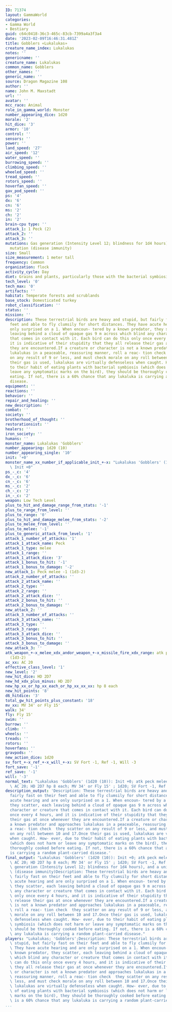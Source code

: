 ```yaml
---
ID: 71374
layout: GammaWorld
categories:
- Gamma World
- Bestiary
guid: c64c0418-36c3-465c-83cb-7399a4a3f3a4
date: '2023-02-09T16:46:31.481Z'
title: Gobblers «Lukalukas»
creature_name_index: Lukalukas
notes: ''
genericname: ''
creature_name: Lukalukas
common_name: Gobblers
other_names: ''
generic_name: ''
source: Dragon Magazine 108
author: ''
name: John M. Maxstadt
url: ''
avatar: ''
mcc_race: Animal
role_in_gamma_world: Monster
number_appearing_dice: 1d20
morale: '2'
hit_dice: '3'
armor: '10'
control: ''
sensors: ''
power: ''
land_speed: '27'
air_speed: '12'
water_speed: ''
burrowing_speed: ''
climbing_speed: ''
wheeled_speed: ''
tread_speed: ''
rotors_speed: ''
hoverfan_speed: ''
gav_pod_speed: ''
ps: '4'
dx: '6'
cn: '6'
ms: '2'
ch: '2'
in: '2'
brain-cpu type: ''
attack_1: 1 Peck (2)
attack_2: ''
attack_3: ''
mutations: Gas generation (Intensity Level 12; blindness for 1d4 hours), and a unique
  mutation (disease immunity)
size: Small
size_measurement: 1 meter tall
frequency: Common
organization: flock
activity_cycle: Day
diet: Grains and plants, particularly those with the bacterial symbiosis mutation
tech_level: '0'
tech_max: '0'
artifacts: ''
habitat: Temperate forests and scrublands
base_stock: Domesticated turkey
robot_classification: ''
status: ''
mission: ''
description: These terrestrial birds are heavy and stupid, but fairly fast on their
  feet and able to fly clumsily for short distances. They have acute hearing and are
  only surprised on a 1. When encoun- tered by a known predator, they scatter, each
  leaving behind a cloud of opaque gas 9 m across which blind any character or creature
  that comes in contact with it. Each bird can do this only once every 4 hours, and
  it is indicative of their stupidity that they all release their gas at once whenever
  they are encountered.If a creature or character is not a known predator and approaches
  lukalukas in a peaceable, reassuring manner, roll a reac- tion check  they scatter
  on any result of 9 or less, and must check morale on any roll between 10 and 17.Once
  their gas is used, lukalukas are virtually defenseless when caught. How- ever, due
  to their habit of eating plants with bacterial symbiosis (which does not harm or
  leave any symptomatic marks on the bird), they should be thoroughly cooked before
  eating. If not, there is a 60% chance that any lukaluka is carrying a random plant-carried
  disease.
equipment: ''
reactions: ''
behavior: ''
repair_and_healing: ''
new_description: ''
combat: ''
society: ''
brotherhood_of_thought: ''
restorationsist: ''
healers: ''
iron_society: ''
humans: ''
monster_name: Lukalukas 'Gobblers'
number_appearing: 1d20 (10)
number_appearing_single: '10'
init: '+0'
monster_name_xx_number_if_applicable_init_+-x: "Lukalukas 'Gobblers' (1d20 (10)):\
  \ Init +0"
ps_-_c: '4'
dx_-_c: '6'
cn_-_c: '6'
ms_-_c: '2'
ch_-_c: '2'
in_-_c: '2'
weapon: Low Tech Level
plus_to_hit_and_damage_range_from_stats: '-1'
plus_to_range_from_level: ''
plus_to_range: '0'
plus_to_hit_and_damage_melee_from_stats: '-2'
plus_to_melee_from_level: ''
plus_to_melee: '-1'
plus_to_generic_attack_from_level: '1'
attack_1_number_of_attacks: '1'
attack_1_attack_name: Peck
attack_1_type: melee
attack_1_range: ''
attack_1_attack_dice: '3'
attack_1_bonus_to_hit: '-1'
attack_1_bonus_to_damage: '-2'
new_attack_1: Peck melee -1 (1d3-2)
attack_2_number_of_attacks: ''
attack_2_attack_name: ''
attack_2_type: ''
attack_2_range: ''
attack_2_attack_dice: ''
attack_2_bonus_to_hit: ''
attack_2_bonus_to_damage: ''
new_attack_2: ''
attack_3_number_of_attacks: ''
attack_3_attack_name: ''
attack_3_type: ''
attack_3_range: ''
attack_3_attack_dice: ''
attack_3_bonus_to_hit: ''
attack_3_bonus_to_damage: ''
new_attack_3: ''
atk_weapon_+-x_melee_xdx_andor_weapon_+-x_missile_fire_xdx_range: atk peck melee -1
  (1d3-2)
ac_xx: AC 20
effective_class_level: '1'
new_level: '2'
new_hit_dice: HD 2D7
new_hd_xdx_plus_minus: HD 2D7
new_hp_xx_or_hp_xx_each_or_hp_xx_xx_xx: hp 8 each
new_hit_points: '8'
d6_hitdice: '3'
total_gw_hit_points_plus_constant: '18'
mv_xx: MV 34' or Fly 15'
walk: 34'
fly: Fly 15'
swim: ''
burrow: ''
climb: ''
wheels: ''
treads: ''
rotors: ''
hoverfans: ''
gravpods: ''
new_action_dice: 1d20
sv_fort_+-x_ref_+-x_will_+-x: SV Fort -1, Ref -1, Will -3
fort_save: '-1'
ref_save: '-1'
will: '-3'
normal_text: "Lukalukas 'Gobblers' (1d20 (10)): Init +0; atk peck melee -1 (1d3-2);\
  \ AC 20; HD 2D7 hp 8 each; MV 34' or Fly 15' ; 1d20; SV Fort -1, Ref -1, Will -3"
description_output: 'Description: These terrestrial birds are heavy and stupid, but
  fairly fast on their feet and able to fly clumsily for short distances. They have
  acute hearing and are only surprised on a 1. When encoun- tered by a known predator,
  they scatter, each leaving behind a cloud of opaque gas 9 m across which blind any
  character or creature that comes in contact with it. Each bird can do this only
  once every 4 hours, and it is indicative of their stupidity that they all release
  their gas at once whenever they are encountered.If a creature or character is not
  a known predator and approaches lukalukas in a peaceable, reassuring manner, roll
  a reac- tion check  they scatter on any result of 9 or less, and must check morale
  on any roll between 10 and 17.Once their gas is used, lukalukas are virtually defenseless
  when caught. How- ever, due to their habit of eating plants with bacterial symbiosis
  (which does not harm or leave any symptomatic marks on the bird), they should be
  thoroughly cooked before eating. If not, there is a 60% chance that any lukaluka
  is carrying a random plant-carried disease.'
final_output: "Lukalukas 'Gobblers' (1d20 (10)): Init +0; atk peck melee -1 (1d3-2);\
  \ AC 20; HD 2D7 hp 8 each; MV 34' or Fly 15' ; 1d20; SV Fort -1, Ref -1, Will -3Gas\
  \ generation (Intensity Level 12; blindness for 1d4 hours), and a unique mutation\
  \ (disease immunity)Description: These terrestrial birds are heavy and stupid, but\
  \ fairly fast on their feet and able to fly clumsily for short distances. They have\
  \ acute hearing and are only surprised on a 1. When encoun- tered by a known predator,\
  \ they scatter, each leaving behind a cloud of opaque gas 9 m across which blind\
  \ any character or creature that comes in contact with it. Each bird can do this\
  \ only once every 4 hours, and it is indicative of their stupidity that they all\
  \ release their gas at once whenever they are encountered.If a creature or character\
  \ is not a known predator and approaches lukalukas in a peaceable, reassuring manner,\
  \ roll a reac- tion check  they scatter on any result of 9 or less, and must check\
  \ morale on any roll between 10 and 17.Once their gas is used, lukalukas are virtually\
  \ defenseless when caught. How- ever, due to their habit of eating plants with bacterial\
  \ symbiosis (which does not harm or leave any symptomatic marks on the bird), they\
  \ should be thoroughly cooked before eating. If not, there is a 60% chance that\
  \ any lukaluka is carrying a random plant-carried disease."
players: "Lukalukas; 'Gobblers';Description: These terrestrial birds are heavy and\
  \ stupid, but fairly fast on their feet and able to fly clumsily for short distances.\
  \ They have acute hearing and are only surprised on a 1. When encoun- tered by a\
  \ known predator, they scatter, each leaving behind a cloud of opaque gas 9 m across\
  \ which blind any character or creature that comes in contact with it. Each bird\
  \ can do this only once every 4 hours, and it is indicative of their stupidity that\
  \ they all release their gas at once whenever they are encountered.If a creature\
  \ or character is not a known predator and approaches lukalukas in a peaceable,\
  \ reassuring manner, roll a reac- tion check  they scatter on any result of 9 or\
  \ less, and must check morale on any roll between 10 and 17.Once their gas is used,\
  \ lukalukas are virtually defenseless when caught. How- ever, due to their habit\
  \ of eating plants with bacterial symbiosis (which does not harm or leave any symptomatic\
  \ marks on the bird), they should be thoroughly cooked before eating. If not, there\
  \ is a 60% chance that any lukaluka is carrying a random plant-carried disease.|"
...
```

